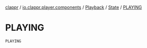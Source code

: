[clappr](../../../index.md) / [io.clappr.player.components](../../index.md) / [Playback](../index.md) / [State](index.md) / [PLAYING](.)

# PLAYING

`PLAYING`